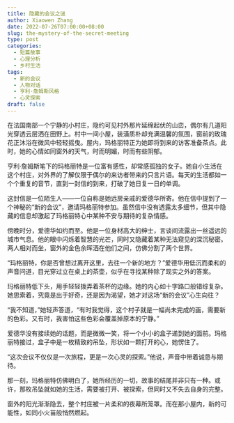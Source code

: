 ```yaml
---
title: 隐藏的会议之谜
author: Xiaowen Zhang
date: 2022-07-26T07:00:00+08:00
slug: the-mystery-of-the-secret-meeting
type: post
categories:
  - 短篇故事
  - 心理分析
  - 乡村生活
tags:
  - 新的会议
  - 人物对话
  - 亨利·詹姆斯风格
  - 心灵探索
draft: false
---
```


在法国南部一个宁静的小村庄，隐约可见村外那片延绵起伏的山峦，偶尔有几道阳光穿透云层洒在田野上。村中一间小屋，装潢质朴却充满温馨的氛围，窗前的玫瑰花正沐浴在微风中轻轻摇曳。屋内，玛格丽特正为她即将到来的访客准备茶点。此时，她的心情如同窗外的天气，时而明媚，时而有些阴郁。

亨利·詹姆斯笔下的玛格丽特是一位富有感性，却常感孤独的女子。她自小生活在这个村庄，对外界的了解仅限于偶尔的来访者带来的只言片语。每天的生活都如一个个重复的音节，直到一封信的到来，打破了她日复一日的单调。

这封信是一位陌生人——一位自称是她远房亲戚的爱德华所寄。他在信中提到了一个神秘的“新的会议”，邀请玛格丽特参加。虽然信中没有透露太多细节，但其中隐藏的信息却激起了玛格丽特心中某种不安与期待的复杂情感。

傍晚时分，爱德华如约而至。他是一位身材高大的绅士，言谈间流露出一丝遥远的城市气息。他的眼中闪烁着智慧的光芒，同时又隐藏着某种无法窥见的深沉秘密。两人相对而坐，窗外的金色余晖洒在他们之间，仿佛分割了两个世界。

“玛格丽特，你是否曾想过离开这里，去往一个新的地方？”爱德华用低沉而柔和的声音问道，目光穿过立在桌上的茶壶，似乎在寻找某种除了现实之外的答案。

玛格丽特低下头，用手轻轻拨弄着茶杯的边缘。她的内心如十字路口般错综复杂。她思索着，究竟是出于好奇，还是因为渴望，她才对这场“新的会议”心生向往？

“我不知道，”她轻声答道，“有时我觉得，这个村子就是一幅尚未完成的画，需要新的色彩。又有时，我害怕这些色彩会覆盖掉原本的宁静。”

爱德华没有接续她的话题，而是微微一笑，将一个小小的盒子递到她的面前。玛格丽特接过，盒子中是一枚精致的吊坠，形状如一颗打开的心，她愣住了。

“这次会议不仅仅是一次旅程，更是一次心灵的探索。”他说，声音中带着诚恳与期待。

那一刻，玛格丽特仿佛明白了，她所经历的一切，故事的结尾并非只有一种。或许，那枚吊坠就如她的生活，需要被打开、被探索，但同时又不失去自身的完整。

窗外的阳光渐渐隐去，整个村庄被一片柔和的夜幕所笼罩。而在那小屋内，新的可能性，如同小火苗般悄然燃起。